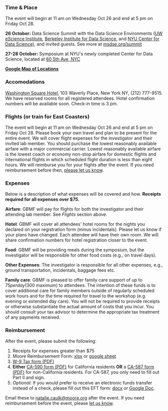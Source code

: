 ### Time & Place

The event will begin at 11 am on Wednesday Oct 26 and end at 5 pm on Friday Oct 28.

**26 October:** Data Science Summit with the Data Science Environments ([UW eScience Institute](http://escience.washington.edu), [Berkeley Institute for Data Science](http://bids.berkeley.edu), and [NYU Center for Data Science](http://cds.nyu.edu)), and invited guests. See more at [msdse.org/summit](http://msdse.org/summit)

**27-28 October:** Symposium at NYU's newly completed Center for Data Science, located at [60 5th Ave, NYC](https://www.nyu.edu/community/nyu-in-nyc/construction/current-projects/forbes-building-60-fifth-ave.html)

**[Google Map of Locations](https://drive.google.com/open?id=11FBDR7jb1Kssj6d_pEMXNDoRzgQ&usp=sharing)**

### Accomodations

[Washington Square Hotel](http://wshotel.com/), 103 Waverly Place, New York NY, (212) 777-9515. We have reserved rooms for all registered attendees. Hotel confirmation numbers will be available soon. Check-in time is 3 pm. 

### Flights (or train for East Coasters)

The event will begin at 11 am on Wednesday Oct 26 and end at 5 pm on Friday Oct 28. Please book your own travel and plan to be present for the entire event. We will cover flight expenses for the investigator and their invited lab member. You should purchase the lowest reasonably available airfare with a major commercial carrier. Lowest reasonably available airfare is the lowest coach or economy non-stop airfare for domestic flights and international flights in which scheduled flight duration is less than eight hours. We will reimburse you for your flights after the event. If you need reimbursement before then, [please let us know](mailto:natalie.caulk@moore.org).

### Expenses

Below is a description of what expenses will be covered and how. **Receipts required for all expenses over $75.**

**Airfare**: GBMF will pay for flights for both the investigator and their attending lab member. See _Flights_ section above.

**Hotel**: GBMF will cover all attendees' hotel rooms for the nights you declared on your registration form (minus incidentals). Please let us know if your plans have changed. Each attendee will have their own room. We will share confirmation numbers for hotel registration closer to the event.

**Food**: GBMF will be providing meals during the symposium, but the investigator will be responsible for other food costs (e.g., on travel days).

**Other Expenses**: The investigator is responsible for all other expenses, e.g., ground transportation, incidentals, baggage fees etc.

**Family care**: GBMF is pleased to offer family care support of up to $75 per day ($300 maximum) to attendees. The intention of these funds is to cover additional care for family members outside of regularly scheduled work hours and for the time required for travel to the workshop (e.g. evening or extended day care). You will not be required to provide receipts or otherwise substantiate the actual amount of costs that you incur. You should consult your tax advisor to determine the appropriate tax treatment of any payments received.


### Reimbursement

After the event, please submit the following:

1. Receipts for expenses greater than $75
1. Moore Reimbursement Form: [xlsx](https://github.com/DDD-Moore/2016-symposium/blob/master/Reimbursement_Form.xlsx?raw=true) or [google sheet](https://docs.google.com/spreadsheets/d/1f338hEAgJzLqevoOIKS07cOzMYbKLDX9Sx0BOAlXJgw/edit?usp=sharing)
1. [W-9 Tax form (PDF)](https://github.com/DDD-Moore/early-career-puertorico/raw/master/W-9.pdf) 
1. **Either** [CA-590 form (PDF)](https://github.com/DDD-Moore/2016-symposium/raw/master/CA_590.pdf) for California residents **OR** a [CA-587 form (PDF)](https://github.com/DDD-Moore/2016-symposium/raw/master/CA_587.pdf) for non-California residents. For CA-587, you only need to fill out Part II and sign.
1. _Optional:_ If you would prefer to receive an electronic funds transfer instead of a check, please fill out this EFT form: [docx](https://github.com/DDD-Moore/2016-symposium/blob/master/EFT.docx?raw=true) or [Google Doc](https://docs.google.com/document/d/18mkzG7gixwb_iPW6hAfHxX-JLlMf_0IHnEYZR1jtjFE/edit?usp=sharing).


Email these to [natalie.caulk@moore.org](mailto:natalie.caulk@moore.org) after the event. If you need reimbursement before the event, please [let us know](mailto:natalie.caulk@moore.org).


<!-- ### Map

<img src="https://github.com/DDD-Moore/2015-symposium/blob/master/SymposiumMap.jpg"> -->
